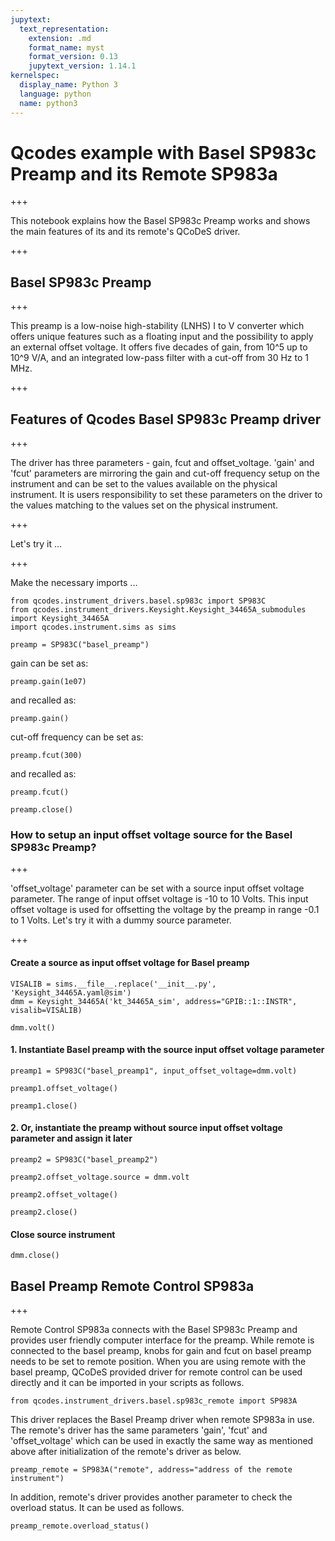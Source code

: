 ```yaml
---
jupytext:
  text_representation:
    extension: .md
    format_name: myst
    format_version: 0.13
    jupytext_version: 1.14.1
kernelspec:
  display_name: Python 3
  language: python
  name: python3
---
```


# Qcodes example with Basel SP983c Preamp and its Remote SP983a

+++

This notebook explains how the Basel SP983c Preamp works and shows the main features of its and its remote's QCoDeS driver.

+++

## Basel SP983c Preamp

+++

This preamp is a low-noise high-stability (LNHS) I to V converter which offers unique features such as a floating input and the possibility to apply an external offset voltage. It offers five decades of gain, from 10^5 up to 10^9 V/A, and an integrated low-pass filter with a cut-off from 30 Hz to 1 MHz.

+++

## Features of Qcodes Basel SP983c Preamp driver

+++

The driver has three parameters - gain, fcut and offset_voltage. 'gain' and 'fcut' parameters are mirroring the gain and cut-off frequency setup on the instrument and can be set to the values available on the physical instrument. It is users responsibility to set these parameters on the driver to the values matching to the values set on the physical instrument.

+++

Let's try it ...

+++

Make the necessary imports ...

```{code-cell} ipython3
from qcodes.instrument_drivers.basel.sp983c import SP983C
from qcodes.instrument_drivers.Keysight.Keysight_34465A_submodules import Keysight_34465A
import qcodes.instrument.sims as sims
```

```{code-cell} ipython3
preamp = SP983C("basel_preamp")
```

gain can be set as:

```{code-cell} ipython3
preamp.gain(1e07)
```

and recalled as:

```{code-cell} ipython3
preamp.gain()
```

cut-off frequency can be set as:

```{code-cell} ipython3
preamp.fcut(300)
```

and recalled as:

```{code-cell} ipython3
preamp.fcut()
```

```{code-cell} ipython3
preamp.close()
```

### How to setup an input offset voltage source for the Basel SP983c Preamp?

+++

'offset_voltage' parameter can be set with a source input offset voltage parameter. The range of input offset voltage is -10 to 10 Volts. This input offset voltage is used for offsetting the voltage by the preamp in range -0.1 to 1 Volts. Let's try it with a dummy source parameter.

+++

#### Create a source as input offset voltage for Basel preamp

```{code-cell} ipython3
VISALIB = sims.__file__.replace('__init__.py', 'Keysight_34465A.yaml@sim')
dmm = Keysight_34465A('kt_34465A_sim', address="GPIB::1::INSTR", visalib=VISALIB)
```

```{code-cell} ipython3
dmm.volt()
```

#### 1. Instantiate Basel preamp with the source input offset voltage parameter

```{code-cell} ipython3
preamp1 = SP983C("basel_preamp1", input_offset_voltage=dmm.volt)
```

```{code-cell} ipython3
preamp1.offset_voltage()
```

```{code-cell} ipython3
preamp1.close()
```

#### 2. Or, instantiate the preamp without source input offset voltage parameter and assign it later

```{code-cell} ipython3
preamp2 = SP983C("basel_preamp2")
```

```{code-cell} ipython3
preamp2.offset_voltage.source = dmm.volt
```

```{code-cell} ipython3
preamp2.offset_voltage()
```

```{code-cell} ipython3
preamp2.close()
```

#### Close source instrument

```{code-cell} ipython3
dmm.close()
```

## Basel Preamp Remote Control SP983a

+++

Remote Control SP983a connects with the Basel SP983c Preamp and provides user friendly computer interface for the preamp. While remote is connected to the basel preamp, knobs for gain and fcut on basel preamp needs to be set to remote position. When you are using remote with the basel preamp, QCoDeS provided driver for remote control can be used directly and it can be imported in your scripts as follows. 

```{code-cell} ipython3
from qcodes.instrument_drivers.basel.sp983c_remote import SP983A
```

This driver replaces the Basel Preamp driver when remote SP983a in use. The remote's driver has the same parameters 'gain', 'fcut' and 'offset_voltage' which can be used in exactly the same way as mentioned above after initialization of the remote's driver as below.

```{code-cell} ipython3
preamp_remote = SP983A("remote", address="address of the remote instrument")
```

In addition, remote's driver provides another parameter to check the overload status. It can be used as follows.

```{code-cell} ipython3
preamp_remote.overload_status()
```
